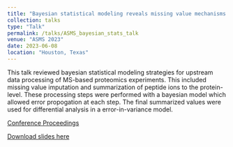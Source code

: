```yaml
---
title: "Bayesian statistical modeling reveals missing value mechanisms in label-free Mass Spectrometry-based proteomics experiments"
collection: talks
type: "Talk"
permalink: /talks/ASMS_bayesian_stats_talk
venue: "ASMS 2023"
date: 2023-06-08
location: "Houston, Texas"
---
```


This talk reviewed bayesian statistical modeling strategies for upstream data processing of MS-based proteomics experiments. This included missing value imputation and summarization of peptide ions to the protein-level. These processing steps were performed with a bayesian model which allowed error propogation at each step. The final summarized values were used for differential analysis in a error-in-variance model.

[Conference Proceedings](https://www.asms.org/conferences/annual-conference/conference-proceedings-2023)

[Download slides here](http://devonjkohler.github.io/files/ASMS_presentation.pdf)
